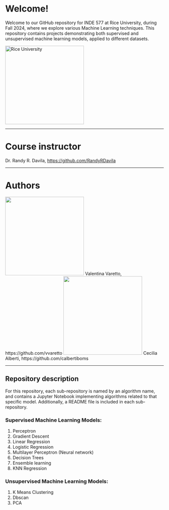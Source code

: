 # **Welcome!**

Welcome to our GitHub repository for INDE 577 at Rice University, during Fall 2024, where we explore various Machine Learning techniques. This repository contains projects demonstrating both supervised and unsupervised machine learning models, applied to different datasets. 

<img src="https://logos-world.net/wp-content/uploads/2023/08/Rice-University-Logo-500x281.png" alt="Rice University" width="250" />

---

# **Course instructor**
Dr. Randy R. Davila, https://github.com/RandyRDavila

---

# **Authors**
<img src="https://media.licdn.com/dms/image/v2/D4D03AQGsSFBdxDH5yA/profile-displayphoto-shrink_800_800/profile-displayphoto-shrink_800_800/0/1726877172417?e=1738800000&v=beta&t=dSXghDjjlBoe4l9o4ZqINT_M0ATxrwb2rjxGukHEfAE" width="250" />
Valentina Varetto, https://github.com/vvaretto 

<img src="https://media.licdn.com/dms/image/v2/D4D03AQEa5c82VidCHQ/profile-displayphoto-shrink_800_800/profile-displayphoto-shrink_800_800/0/1708918201541?e=1738800000&v=beta&t=exEavAmyc-waQkAzrU_aAQuAd_7ircfGhVrcz1c11h4" width="250" />
Cecilia Alberti, https://github.com/calbertiboms 

---

## **Repository description**
For this repository, each sub-repository is named by an algorithm name, and contains a Jupyter Notebook implementing algorithms related to that specific model. Additionally, a README file is included in each sub-repository.

### Supervised Machine Learning Models:
1. Perceptron
2. Gradient Descent
3. Linear Regression
4. Logistic Regression
6. Multilayer Perceptron (Neural network)
7. Decision Trees
8. Ensemble learning
9. KNN Regression

### Unsupervised Machine Learning Models: 
1. K Means Clustering
2. Dbscan
3. PCA


